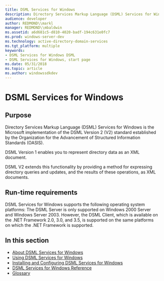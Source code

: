 ```yaml
---
title: DSML Services for Windows
description: Directory Services Markup Language (DSML) Services for Windows is the Microsoft implementation of the DSML Version 2 (V2) standard established by the Organization for the Advancement of Structured Information Standards (OASIS).
audience: developer
author: REDMOND\\markl
manager: REDMOND\\mbaldwin
ms.assetid: a6d681c5-d810-4020-badf-194c631e0fc7
ms.prod: windows-server-dev
ms.technology: active-directory-domain-services
ms.tgt_platform: multiple
keywords:
- DSML Services for Windows DSML
- DSML Services for Windows, start page
ms.date: 05/31/2018
ms.topic: article
ms.author: windowssdkdev
---
```


# DSML Services for Windows

## Purpose

Directory Services Markup Language (DSML) Services for Windows is the Microsoft implementation of the DSML Version 2 (V2) standard established by the Organization for the Advancement of Structured Information Standards (OASIS).

DSML Version 1 enables you to represent directory data as an XML document.

DSML V2 extends this functionality by providing a method for expressing directory queries and updates, and the results of these operations, as XML documents.

## Run-time requirements

DSML Services for Windows supports the following operating system platforms: The DSML Server is only supported on Windows 2000 Server and Windows Server 2003. However, the DSML Client, which is available on the .NET Framework 2.0, 3.0, and 3.5, is supported on the same platforms on which the .NET Framework is supported.

## In this section

-   [About DSML Services for Windows](about-dsml-services-for-windows.md)
-   [Using DSML Services for Windows](using-dsml-services-for-windows.md)
-   [Installing and Configuring DSML Services for Windows](installing-and-configuring-dsml-services-for-windows.md)
-   [DSML Services for Windows Reference](dsml-services-for-windows-reference.md)
-   [Glossary](glossary.md)

 

 




